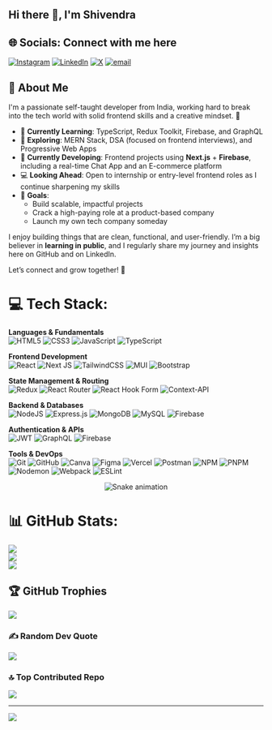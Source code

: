 ## Hi there 👋, I'm Shivendra

## 🌐 Socials: Connect with me here
[![Instagram](https://img.shields.io/badge/Instagram-%23E4405F.svg?logo=Instagram&logoColor=white)](https://instagram.com/shivendrawk) [![LinkedIn](https://img.shields.io/badge/LinkedIn-%230077B5.svg?logo=linkedin&logoColor=white)](https://linkedin.com/in/in/shivendra-dwivedi) [![X](https://img.shields.io/badge/X-black.svg?logo=X&logoColor=white)](https://x.com/@shivendrawk) [![email](https://img.shields.io/badge/Email-D14836?logo=gmail&logoColor=white)](mailto:shivendrawk@gmail.com) 

## 👋 About Me

I'm a passionate self-taught developer from India, working hard to break into the tech world with solid frontend skills and a creative mindset. 🚀

- 🎯 **Currently Learning**: TypeScript, Redux Toolkit, Firebase, and GraphQL  
- 🧠 **Exploring**: MERN Stack, DSA (focused on frontend interviews), and Progressive Web Apps  
- 🔨 **Currently Developing**: Frontend projects using **Next.js** + **Firebase**, including a real-time Chat App and an E-commerce platform  
- 💻 **Looking Ahead**: Open to internship or entry-level frontend roles as I continue sharpening my skills  
- 🌱 **Goals**:  
  - Build scalable, impactful projects  
  - Crack a high-paying role at a product-based company  
  - Launch my own tech company someday

I enjoy building things that are clean, functional, and user-friendly. I’m a big believer in **learning in public**, and I regularly share my journey and insights here on GitHub and on LinkedIn.

Let’s connect and grow together! 🚀


# 💻 Tech Stack:
**Languages & Fundamentals**  
![HTML5](https://img.shields.io/badge/html5-%23E34F26.svg?style=for-the-badge&logo=html5&logoColor=white) 
![CSS3](https://img.shields.io/badge/css3-%231572B6.svg?style=for-the-badge&logo=css3&logoColor=white) 
![JavaScript](https://img.shields.io/badge/javascript-%23323330.svg?style=for-the-badge&logo=javascript&logoColor=%23F7DF1E) 
![TypeScript](https://img.shields.io/badge/typescript-%23007ACC.svg?style=for-the-badge&logo=typescript&logoColor=white)

**Frontend Development**  
![React](https://img.shields.io/badge/react-%2320232a.svg?style=for-the-badge&logo=react&logoColor=%2361DAFB) 
![Next JS](https://img.shields.io/badge/Next-black?style=for-the-badge&logo=next.js&logoColor=white) 
![TailwindCSS](https://img.shields.io/badge/tailwindcss-%2338B2AC.svg?style=for-the-badge&logo=tailwind-css&logoColor=white) 
![MUI](https://img.shields.io/badge/MUI-%230081CB.svg?style=for-the-badge&logo=mui&logoColor=white) 
![Bootstrap](https://img.shields.io/badge/bootstrap-%238511FA.svg?style=for-the-badge&logo=bootstrap&logoColor=white)

**State Management & Routing**  
![Redux](https://img.shields.io/badge/redux-%23593d88.svg?style=for-the-badge&logo=redux&logoColor=white) 
![React Router](https://img.shields.io/badge/React_Router-CA4245?style=for-the-badge&logo=react-router&logoColor=white) 
![React Hook Form](https://img.shields.io/badge/React%20Hook%20Form-%23EC5990.svg?style=for-the-badge&logo=reacthookform&logoColor=white) 
![Context-API](https://img.shields.io/badge/Context--Api-000000?style=for-the-badge&logo=react)

**Backend & Databases**  
![NodeJS](https://img.shields.io/badge/node.js-6DA55F?style=for-the-badge&logo=node.js&logoColor=white) 
![Express.js](https://img.shields.io/badge/express.js-%23404d59.svg?style=for-the-badge&logo=express&logoColor=%2361DAFB) 
![MongoDB](https://img.shields.io/badge/MongoDB-%234ea94b.svg?style=for-the-badge&logo=mongodb&logoColor=white) 
![MySQL](https://img.shields.io/badge/mysql-4479A1.svg?style=for-the-badge&logo=mysql&logoColor=white)
![Firebase](https://img.shields.io/badge/firebase-%23039BE5.svg?style=for-the-badge&logo=firebase)

**Authentication & APIs**  
![JWT](https://img.shields.io/badge/JWT-black?style=for-the-badge&logo=JSON%20web%20tokens) 
![GraphQL](https://img.shields.io/badge/-GraphQL-E10098?style=for-the-badge&logo=graphql&logoColor=white) 
![Firebase](https://img.shields.io/badge/firebase-a08021?style=for-the-badge&logo=firebase&logoColor=ffcd34)

**Tools & DevOps**  
![Git](https://img.shields.io/badge/git-%23F05033.svg?style=for-the-badge&logo=git&logoColor=white) 
![GitHub](https://img.shields.io/badge/github-%23121011.svg?style=for-the-badge&logo=github&logoColor=white) 
![Canva](https://img.shields.io/badge/Canva-%2300C4CC.svg?style=for-the-badge&logo=Canva&logoColor=white) 
![Figma](https://img.shields.io/badge/figma-%23F24E1E.svg?style=for-the-badge&logo=figma&logoColor=white) 
![Vercel](https://img.shields.io/badge/vercel-%23000000.svg?style=for-the-badge&logo=vercel&logoColor=white) 
![Postman](https://img.shields.io/badge/Postman-FF6C37?style=for-the-badge&logo=postman&logoColor=white) 
![NPM](https://img.shields.io/badge/NPM-%23CB3837.svg?style=for-the-badge&logo=npm&logoColor=white) 
![PNPM](https://img.shields.io/badge/pnpm-%234a4a4a.svg?style=for-the-badge&logo=pnpm&logoColor=f69220) 
![Nodemon](https://img.shields.io/badge/NODEMON-%23323330.svg?style=for-the-badge&logo=nodemon&logoColor=%BBDEAD) 
![Webpack](https://img.shields.io/badge/webpack-%238DD6F9.svg?style=for-the-badge&logo=webpack&logoColor=black) 
![ESLint](https://img.shields.io/badge/ESLint-4B3263?style=for-the-badge&logo=eslint&logoColor=white)

<!-- Snake Game Repo View -->

<div align="center">
  <img src="https://profile-readme-generator.com/assets/snake.svg" alt="Snake animation" />
</div>

# 📊 GitHub Stats:
![](https://github-readme-stats.vercel.app/api?username=ShivWK&theme=dark&hide_border=false&include_all_commits=true&count_private=true)<br/>
![](https://nirzak-streak-stats.vercel.app/?user=ShivWK&theme=dark&hide_border=false)<br/>
![](https://github-readme-stats.vercel.app/api/top-langs/?username=ShivWK&theme=dark&hide_border=false&include_all_commits=true&count_private=true&layout=compact)

## 🏆 GitHub Trophies
![](https://github-profile-trophy.vercel.app/?username=ShivWK&theme=radical&no-frame=false&no-bg=true&margin-w=4)

### ✍️ Random Dev Quote
![](https://quotes-github-readme.vercel.app/api?type=horizontal&theme=radical)

### 🔝 Top Contributed Repo
![](https://github-contributor-stats.vercel.app/api?username=ShivWK&limit=5&theme=dark&combine_all_yearly_contributions=true)

---
[![](https://visitcount.itsvg.in/api?id=ShivWK&icon=0&color=0)](https://visitcount.itsvg.in)

<!-- Proudly created with GPRM ( https://gprm.itsvg.in ) -->
